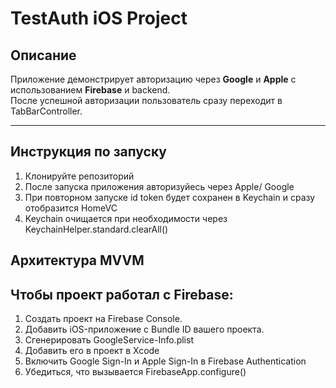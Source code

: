 # TestAuth iOS Project

## Описание
Приложение демонстрирует авторизацию через **Google** и **Apple** с использованием **Firebase** и backend.  
После успешной авторизации пользователь сразу переходит в TabBarController.

---

## Инструкция по запуску

1. Клонируйте репозиторий
2. После запуска приложения авторизуйесь через Apple/ Google
3. При повторном запуске id token будет сохранен в Keychain и сразу отобразится HomeVC
4. Keychain очищается при необходимости через KeychainHelper.standard.clearAll()

## Архитектура MVVM

## Чтобы проект работал с Firebase:
1. Создать проект на Firebase Console.
2. Добавить iOS-приложение с Bundle ID вашего проекта.
3. Сгенерировать GoogleService-Info.plist
4. Добавить его в проект в Xcode
5. Включить Google Sign-In и Apple Sign-In в Firebase Authentication
6. Убедиться, что вызывается FirebaseApp.configure()

